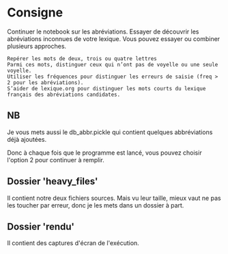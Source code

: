 # Consigne

Continuer le notebook sur les abréviations.
Essayer de découvrir les abréviations inconnues de votre lexique.
Vous pouvez essayer ou combiner plusieurs approches.

    Repérer les mots de deux, trois ou quatre lettres
    Parmi ces mots, distinguer ceux qui n’ont pas de voyelle ou une seule voyelle.
    Utiliser les fréquences pour distinguer les erreurs de saisie (freq > 2 pour les abréviations).
    S’aider de lexique.org pour distinguer les mots courts du lexique français des abréviations candidates.

## NB

Je vous mets aussi le db_abbr.pickle qui contient quelques abbréviations déjà ajoutées.

Donc à chaque fois que le programme est lancé, vous pouvez choisir l'option 2 pour continuer à remplir.

## Dossier 'heavy_files'

Il contient notre deux fichiers sources.
Mais vu leur taille, mieux vaut ne pas les toucher par erreur, donc je les mets dans un dossier à part.

## Dossier 'rendu'

Il contient des captures d'écran de l'exécution.
